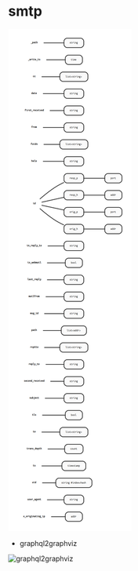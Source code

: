 # smtp

![zeek-smtp](./zeek-smtp.png)


- graphql2graphviz 

![graphql2graphviz](kroki-GraphViz:./zeek-smtp-graphql.graphviz)
